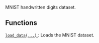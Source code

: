 MNIST handwritten digits dataset.

## Functions
[ `load_data(...)` ](https://tensorflow.google.cn/api_docs/python/tf/keras/datasets/mnist/load_data): Loads the MNIST dataset.

